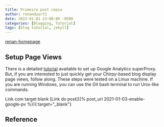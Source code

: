 ```yaml
---
title: Primeiro post copia
author: renanduart3
date: 2022-01-01 23:00:00 -0500
categories: [Blogging, Tutorial]
tags: [blog tutorial, jekyll]
---
```


[renan-homepage]

## Setup Page Views

There is a detailed [tutorial](https://developers.google.com/analytics/solutions/google-analytics-super-proxy) available to set up Google Analytics superProxy. But, if you are interested to just quickly get your Chirpy-based blog display page views, follow along. These steps were tested on a Linux machine. If you are running Windows, you can use the Git bash terminal to run Unix-like commands.

Link com target blank
[Link do post]({% post_url 2021-01-03-enable-google-pv %}){:target="_blank"}


## Reference

[jackson-post]: (https://github.com/cotes2020/jekyll-theme-chirpy/)

[renan-homepage]: (https://renanduart3.github.io)